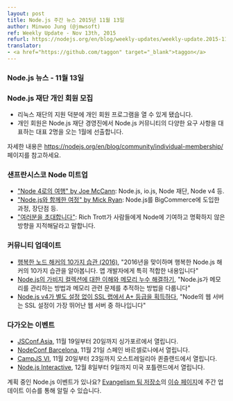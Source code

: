 ```yaml
---
layout: post
title: Node.js 주간 뉴스 2015년 11월 13일
author: Minwoo Jung (@jmwsoft)
ref: Weekly Update - Nov 13th, 2015
refurl: https://nodejs.org/en/blog/weekly-updates/weekly-update.2015-11-13/
translator:
- <a href="https://github.com/taggon" target="_blank">taggon</a>
---
```


<!--
### Node.js News — November 13th
-->
### Node.js 뉴스 - 11월 13일

<!--
### Node.js Foundation Individual Membership Now Open

* With the support of the Linux Foundation we are now able to launch an Individual Membership program. 
* These members will be electing two representatives to the Board of Directors this January who will be responsible for representing the diverse needs of the Node.js community in the administration of the Node.js Foundation.

See https://nodejs.org/en/blog/community/individual-membership/ for more information.
-->
### Node.js 재단 개인 회원 모집

* 리눅스 재단의 지원 덕분에 개인 회원 프로그램을 열 수 있게 됐습니다.
* 개인 회원은 Node.js 재단 경영진에서 Node.js 커뮤니티의 다양한 요구 사항을 대표하는 대표 2명을 오는 1월에 선출합니다.

자세한 내용은 https://nodejs.org/en/blog/community/individual-membership/ 페이지를 참고하세요.

<!--
### SF Node Meetup

* ["The Journey To Node 4" by Joe McCann](https://www.youtube.com/watch?v=jZpnF0zOSvY): Node.js, io.js, the Node Foundation, Node v4, etc.
* ["Our Journey With Node.js" by Mick Ryan](https://www.youtube.com/watch?v=uFY_p1YZ2cE): How Node.js was introduced at BigCommerce, pitfalls, benefits, etc.
* ["YOU Are Invited"](https://www.youtube.com/watch?v=1F8F-EbdX40): Rich Trott encouraged people to contribute to Node and tried to point out some non-obvious on-ramps.
-->
### 샌프란시스코 Node 미트업

* ["Node 4로의 여행" by Joe McCann](https://www.youtube.com/watch?v=jZpnF0zOSvY): Node.js, io.js, Node 재단, Node v4 등.
* ["Node.js와 함께한 여정" by Mick Ryan](https://www.youtube.com/watch?v=uFY_p1YZ2cE): Node.js를 BigCommerce에 도입한 과정, 장단점 등.
* ["여러분을 초대합니다"](https://www.youtube.com/watch?v=1F8F-EbdX40): Rich Trott가 사람들에게 Node에 기여하고 명확하지 않은 방향을 지적해달라고 말합니다.

<!--
### Community Updates

* [10 Habits of a Happy Node Hacker (2016)](http://blog.heroku.com/archives/2015/11/10/node-habits-2016), "Here are ten habits for happy Node.js hackers as we enter 2016. They're specifically for app developers"
* [Understanding Garbage Collection and hunting Memory Leaks in Node.js](http://apmblog.dynatrace.com/2015/11/04/understanding-garbage-collection-and-hunting-memory-leaks-in-node-js/), "Covers how Node.js manages memory and how to trace down memory-related problems"
* [Node.js v4 gets an A+ for SSL Labs with no configuration](https://certsimple.com/blog/node-js-ssl-labs), "Node has one of the best out-of-the-box SSL setups of any web server."
-->
### 커뮤니티 업데이트

* [행복한 노드 해커의 10가지 습관 (2016)](http://blog.heroku.com/archives/2015/11/10/node-habits-2016), "2016년을 맞이하며 행복한 Node.js 해커의 10가지 습관을 알아봅니다. 앱 개발자에게 특히 적합한 내용입니다"
* [Node.js의 가비지 컬렉션에 대한 이해와 메모리 누수 해결하기](http://apmblog.dynatrace.com/2015/11/04/understanding-garbage-collection-and-hunting-memory-leaks-in-node-js/), "Node.js가 메모리를 관리하는 방법과 메모리 관련 문제를 추적하는 방법을 다룹니다"
* [Node.js v4가 별도 설정 없이 SSL 랩에서 A+ 등급을 획득하다](https://certsimple.com/blog/node-js-ssl-labs), "Node의 웹 서버는 SSL 설정이 가장 뛰어난 웹 서버 중 하나입니다"
<!--
### Upcoming Events

* [JSConf.Asia](http://2015.jsconf.asia/), November 19th - 20th in Singapore.
* [NodeConf Barcelona](https://ti.to/barcelonajs/nodeconf-barcelona-2015), November 21st at Barcelona, Spain
* [CampJS VI](http://vi.campjs.com), November 20th – 23th at Queensland, Australia
* [Node.js Interactive](http://events.linuxfoundation.org/events/node-interactive), December 8th - 9th at Portland, US.

Have an event about Node.js coming up? You can put your events here through the [Evangelism team repo](https://github.com/nodejs/evangelism) and announce it in the [Issues page](https://github.com/nodejs/evangelism/issues/191), specifically the Weekly Updates issue.
-->
### 다가오는 이벤트

* [JSConf.Asia](http://2015.jsconf.asia/), 11월 19일부터 20일까지 싱가포르에서 열립니다.
* [NodeConf Barcelona](https://ti.to/barcelonajs/nodeconf-barcelona-2015), 11월 21일 스페인 바르셀로나에서 열립니다.
* [CampJS VI](http://vi.campjs.com), 11월 20일부터 23일까지 오스트레일리아 퀸즐랜드에서 열립니다.
* [Node.js Interactive](http://events.linuxfoundation.org/events/node-interactive), 12월 8일부터 9일까지 미국 포틀랜드에서 열립니다.

계획 중인 Node.js 이벤트가 있나요? [Evangelism 팀 저장소](https://github.com/nodejs/evangelism)의 [이슈 페이지](https://github.com/nodejs/evangelism/issues)에 주간 업데이트 이슈를 통해 알릴 수 있습니다.
